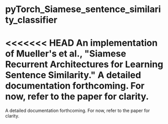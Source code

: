 # pyTorch_Siamese_sentence_similarity_classifier
<<<<<<< HEAD
An implementation of Mueller's et al.,  "Siamese Recurrent Architectures for Learning Sentence Similarity." 
A detailed documentation forthcoming. For now, refer to the paper for clarity.
=======
A detailed documentation forthcoming. For now, refer to the paper for clarity.
